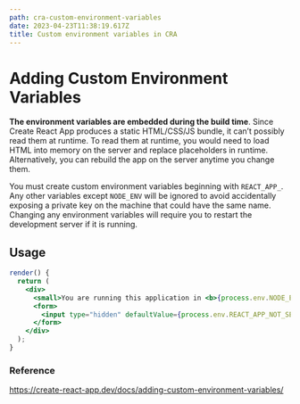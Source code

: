 ```yaml
---
path: cra-custom-environment-variables
date: 2023-04-23T11:38:19.617Z
title: Custom environment variables in CRA
---
```

# Adding Custom Environment Variables

**The environment variables are embedded during the build time**. Since Create React App produces a static HTML/CSS/JS bundle, it can’t possibly read them at runtime. To read them at runtime, you would need to load HTML into memory on the server and replace placeholders in runtime. Alternatively, you can rebuild the app on the server anytime you change them.

You must create custom environment variables beginning with `REACT_APP_`. Any other variables except `NODE_ENV` will be ignored to avoid accidentally exposing a private key on the machine that could have the same name. Changing any environment variables will require you to restart the development server if it is running.

## Usage

```jsx
render() {
  return (
    <div>
      <small>You are running this application in <b>{process.env.NODE_ENV}</b> mode.</small>
      <form>
        <input type="hidden" defaultValue={process.env.REACT_APP_NOT_SECRET_CODE} />
      </form>
    </div>
  );
}
```

### Reference

https://create-react-app.dev/docs/adding-custom-environment-variables/